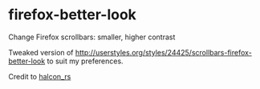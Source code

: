firefox-better-look
===================

Change Firefox scrollbars: smaller, higher contrast

Tweaked version of
  http://userstyles.org/styles/24425/scrollbars-firefox-better-look 
to suit my preferences.

Credit to [halcon_rs](http://userstyles.org/users/38198)
